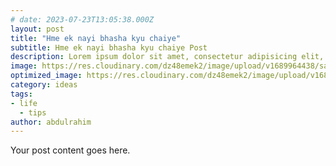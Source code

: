 ```yaml
---
# date: 2023-07-23T13:05:38.000Z
layout: post
title: "Hme ek nayi bhasha kyu chaiye"
subtitle: Hme ek nayi bhasha kyu chaiye Post
description: Lorem ipsum dolor sit amet, consectetur adipisicing elit, sed do eiusmod tempor incididunt ut labore et dolore magna aliqua.
image: https://res.cloudinary.com/dz48emek2/image/upload/v1689964438/samples/food/spices.jpg
optimized_image: https://res.cloudinary.com/dz48emek2/image/upload/v1689964438/samples/food/spices.jpg
category: ideas
tags:
- life
  - tips
author: abdulrahim
---
```


Your post content goes here.
